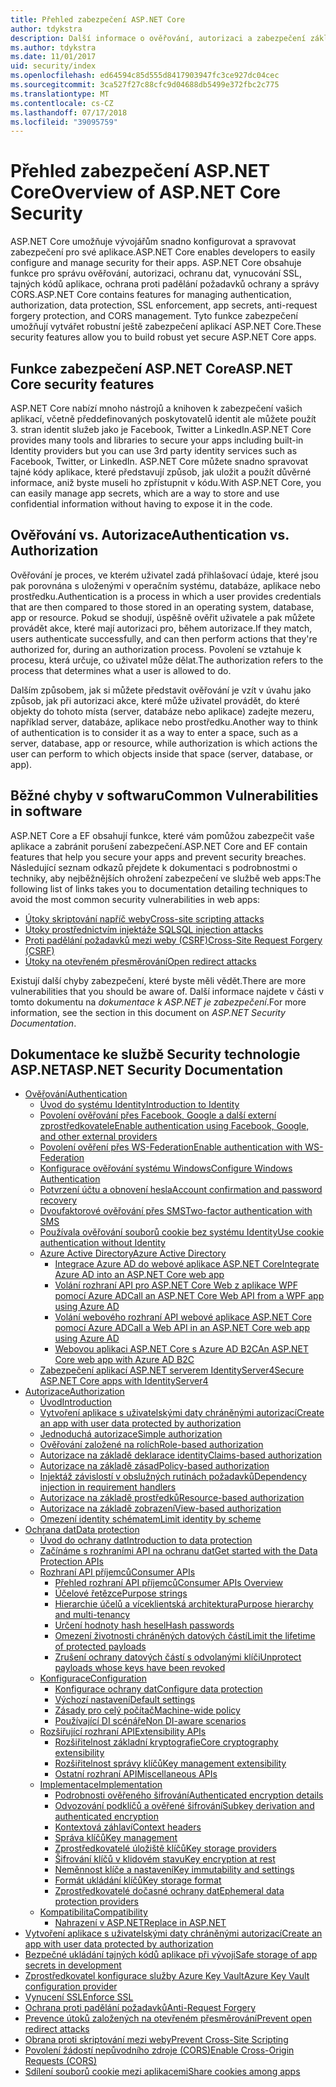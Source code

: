 ```yaml
---
title: Přehled zabezpečení ASP.NET Core
author: tdykstra
description: Další informace o ověřování, autorizaci a zabezpečení základy v ASP.NET Core.
ms.author: tdykstra
ms.date: 11/01/2017
uid: security/index
ms.openlocfilehash: ed64594c85d555d8417903947fc3ce927dc04cec
ms.sourcegitcommit: 3ca527f27c88cfc9d04688db5499e372fbc2c775
ms.translationtype: MT
ms.contentlocale: cs-CZ
ms.lasthandoff: 07/17/2018
ms.locfileid: "39095759"
---
```

# <a name="overview-of-aspnet-core-security"></a><span data-ttu-id="5108b-103">Přehled zabezpečení ASP.NET Core</span><span class="sxs-lookup"><span data-stu-id="5108b-103">Overview of ASP.NET Core Security</span></span>

<span data-ttu-id="5108b-104">ASP.NET Core umožňuje vývojářům snadno konfigurovat a spravovat zabezpečení pro své aplikace.</span><span class="sxs-lookup"><span data-stu-id="5108b-104">ASP.NET Core enables developers to easily configure and manage security for their apps.</span></span> <span data-ttu-id="5108b-105">ASP.NET Core obsahuje funkce pro správu ověřování, autorizaci, ochranu dat, vynucování SSL, tajných kódů aplikace, ochrana proti padělání požadavků ochrany a správy CORS.</span><span class="sxs-lookup"><span data-stu-id="5108b-105">ASP.NET Core contains features for managing authentication, authorization, data protection, SSL enforcement, app secrets, anti-request forgery protection, and CORS management.</span></span> <span data-ttu-id="5108b-106">Tyto funkce zabezpečení umožňují vytvářet robustní ještě zabezpečení aplikací ASP.NET Core.</span><span class="sxs-lookup"><span data-stu-id="5108b-106">These security features allow you to build robust yet secure ASP.NET Core apps.</span></span>

## <a name="aspnet-core-security-features"></a><span data-ttu-id="5108b-107">Funkce zabezpečení ASP.NET Core</span><span class="sxs-lookup"><span data-stu-id="5108b-107">ASP.NET Core security features</span></span>

<span data-ttu-id="5108b-108">ASP.NET Core nabízí mnoho nástrojů a knihoven k zabezpečení vašich aplikací, včetně předdefinovaných poskytovatelů identit ale můžete použít 3. stran identit služeb jako je Facebook, Twitter a LinkedIn.</span><span class="sxs-lookup"><span data-stu-id="5108b-108">ASP.NET Core provides many tools and libraries to secure your apps including built-in Identity providers but you can use 3rd party identity services such as Facebook, Twitter, or LinkedIn.</span></span> <span data-ttu-id="5108b-109">ASP.NET Core můžete snadno spravovat tajné kódy aplikace, které představují způsob, jak uložit a použít důvěrné informace, aniž byste museli ho zpřístupnit v kódu.</span><span class="sxs-lookup"><span data-stu-id="5108b-109">With ASP.NET Core, you can easily manage app secrets, which are a way to store and use confidential information without having to expose it in the code.</span></span>

## <a name="authentication-vs-authorization"></a><span data-ttu-id="5108b-110">Ověřování vs. Autorizace</span><span class="sxs-lookup"><span data-stu-id="5108b-110">Authentication vs. Authorization</span></span>

<span data-ttu-id="5108b-111">Ověřování je proces, ve kterém uživatel zadá přihlašovací údaje, které jsou pak porovnána s uloženými v operačním systému, databáze, aplikace nebo prostředku.</span><span class="sxs-lookup"><span data-stu-id="5108b-111">Authentication is a process in which a user provides credentials that are then compared to those stored in an operating system, database, app or resource.</span></span> <span data-ttu-id="5108b-112">Pokud se shodují, úspěšně ověřit uživatele a pak můžete provádět akce, které mají autorizaci pro, během autorizace.</span><span class="sxs-lookup"><span data-stu-id="5108b-112">If they match, users authenticate successfully, and can then perform actions that they're authorized for, during an authorization process.</span></span> <span data-ttu-id="5108b-113">Povolení se vztahuje k procesu, která určuje, co uživatel může dělat.</span><span class="sxs-lookup"><span data-stu-id="5108b-113">The authorization refers to the process that determines what a user is allowed to do.</span></span>

<span data-ttu-id="5108b-114">Dalším způsobem, jak si můžete představit ověřování je vzít v úvahu jako způsob, jak při autorizaci akce, které může uživatel provádět, do které objekty do tohoto místa (server, databáze nebo aplikace) zadejte mezeru, například server, databáze, aplikace nebo prostředku.</span><span class="sxs-lookup"><span data-stu-id="5108b-114">Another way to think of authentication is to consider it as a way to enter a space, such as a server, database, app or resource, while authorization is which actions the user can perform to which objects inside that space (server, database, or app).</span></span>

## <a name="common-vulnerabilities-in-software"></a><span data-ttu-id="5108b-115">Běžné chyby v softwaru</span><span class="sxs-lookup"><span data-stu-id="5108b-115">Common Vulnerabilities in software</span></span>

<span data-ttu-id="5108b-116">ASP.NET Core a EF obsahují funkce, které vám pomůžou zabezpečit vaše aplikace a zabránit porušení zabezpečení.</span><span class="sxs-lookup"><span data-stu-id="5108b-116">ASP.NET Core and EF contain features that help you secure your apps and prevent security breaches.</span></span> <span data-ttu-id="5108b-117">Následující seznam odkazů přejdete k dokumentaci s podrobnostmi o techniky, aby nejběžnějších ohrožení zabezpečení ve službě web apps:</span><span class="sxs-lookup"><span data-stu-id="5108b-117">The following list of links takes you to documentation detailing techniques to avoid the most common security vulnerabilities in web apps:</span></span>

* [<span data-ttu-id="5108b-118">Útoky skriptování napříč weby</span><span class="sxs-lookup"><span data-stu-id="5108b-118">Cross-site scripting attacks</span></span>](xref:security/cross-site-scripting)
* [<span data-ttu-id="5108b-119">Útoky prostřednictvím injektáže SQL</span><span class="sxs-lookup"><span data-stu-id="5108b-119">SQL injection attacks</span></span>](https://docs.microsoft.com/ef/core/querying/raw-sql)
* [<span data-ttu-id="5108b-120">Proti padělání požadavků mezi weby (CSRF)</span><span class="sxs-lookup"><span data-stu-id="5108b-120">Cross-Site Request Forgery (CSRF)</span></span>](xref:security/anti-request-forgery)
* [<span data-ttu-id="5108b-121">Útoky na otevřeném přesměrování</span><span class="sxs-lookup"><span data-stu-id="5108b-121">Open redirect attacks</span></span>](xref:security/preventing-open-redirects)

<span data-ttu-id="5108b-122">Existují další chyby zabezpečení, které byste měli vědět.</span><span class="sxs-lookup"><span data-stu-id="5108b-122">There are more vulnerabilities that you should be aware of.</span></span> <span data-ttu-id="5108b-123">Další informace najdete v části v tomto dokumentu na *dokumentace k ASP.NET je zabezpečení*.</span><span class="sxs-lookup"><span data-stu-id="5108b-123">For more information, see the section in this document on *ASP.NET Security Documentation*.</span></span>

## <a name="aspnet-security-documentation"></a><span data-ttu-id="5108b-124">Dokumentace ke službě Security technologie ASP.NET</span><span class="sxs-lookup"><span data-stu-id="5108b-124">ASP.NET Security Documentation</span></span>

*   [<span data-ttu-id="5108b-125">Ověřování</span><span class="sxs-lookup"><span data-stu-id="5108b-125">Authentication</span></span>](xref:security/authentication/index)
    *   [<span data-ttu-id="5108b-126">Úvod do systému Identity</span><span class="sxs-lookup"><span data-stu-id="5108b-126">Introduction to Identity</span></span>](xref:security/authentication/identity)
    *   [<span data-ttu-id="5108b-127">Povolení ověřování přes Facebook, Google a další externí zprostředkovatele</span><span class="sxs-lookup"><span data-stu-id="5108b-127">Enable authentication using Facebook, Google, and other external providers</span></span>](xref:security/authentication/social/index)
    *   [<span data-ttu-id="5108b-128">Povolení ověření přes WS-Federation</span><span class="sxs-lookup"><span data-stu-id="5108b-128">Enable authentication with WS-Federation</span></span>](xref:security/authentication/ws-federation)
    * [<span data-ttu-id="5108b-129">Konfigurace ověřování systému Windows</span><span class="sxs-lookup"><span data-stu-id="5108b-129">Configure Windows Authentication</span></span>](xref:security/authentication/windowsauth)
    *   [<span data-ttu-id="5108b-130">Potvrzení účtu a obnovení hesla</span><span class="sxs-lookup"><span data-stu-id="5108b-130">Account confirmation and password recovery</span></span>](xref:security/authentication/accconfirm)
    *   [<span data-ttu-id="5108b-131">Dvoufaktorové ověřování přes SMS</span><span class="sxs-lookup"><span data-stu-id="5108b-131">Two-factor authentication with SMS</span></span>](xref:security/authentication/2fa)
    *   [<span data-ttu-id="5108b-132">Používala ověřování souborů cookie bez systému Identity</span><span class="sxs-lookup"><span data-stu-id="5108b-132">Use cookie authentication without Identity</span></span>](xref:security/authentication/cookie)
    *   [<span data-ttu-id="5108b-133">Azure Active Directory</span><span class="sxs-lookup"><span data-stu-id="5108b-133">Azure Active Directory</span></span>](xref:security/authentication/azure-active-directory/index)
        *   [<span data-ttu-id="5108b-134">Integrace Azure AD do webové aplikace ASP.NET Core</span><span class="sxs-lookup"><span data-stu-id="5108b-134">Integrate Azure AD into an ASP.NET Core web app</span></span>](https://azure.microsoft.com/documentation/samples/active-directory-dotnet-webapp-openidconnect-aspnetcore/)
        *   [<span data-ttu-id="5108b-135">Volání rozhraní API pro ASP.NET Core Web z aplikace WPF pomocí Azure AD</span><span class="sxs-lookup"><span data-stu-id="5108b-135">Call an ASP.NET Core Web API from a WPF app using Azure AD</span></span>](https://azure.microsoft.com/documentation/samples/active-directory-dotnet-native-aspnetcore/)
        *   [<span data-ttu-id="5108b-136">Volání webového rozhraní API webové aplikace ASP.NET Core pomocí Azure AD</span><span class="sxs-lookup"><span data-stu-id="5108b-136">Call a Web API in an ASP.NET Core web app using Azure AD</span></span>](https://azure.microsoft.com/documentation/samples/active-directory-dotnet-webapp-webapi-openidconnect-aspnetcore/)
        *   [<span data-ttu-id="5108b-137">Webovou aplikaci ASP.NET Core s Azure AD B2C</span><span class="sxs-lookup"><span data-stu-id="5108b-137">An ASP.NET Core web app with Azure AD B2C</span></span>](https://azure.microsoft.com/resources/samples/active-directory-b2c-dotnetcore-webapp/)
    *   [<span data-ttu-id="5108b-138">Zabezpečení aplikací ASP.NET serverem IdentityServer4</span><span class="sxs-lookup"><span data-stu-id="5108b-138">Secure ASP.NET Core apps with IdentityServer4</span></span>](https://identityserver4.readthedocs.io)
*   [<span data-ttu-id="5108b-139">Autorizace</span><span class="sxs-lookup"><span data-stu-id="5108b-139">Authorization</span></span>](xref:security/authorization/index)
    *   [<span data-ttu-id="5108b-140">Úvod</span><span class="sxs-lookup"><span data-stu-id="5108b-140">Introduction</span></span>](xref:security/authorization/introduction)
    *   [<span data-ttu-id="5108b-141">Vytvoření aplikace s uživatelskými daty chráněnými autorizací</span><span class="sxs-lookup"><span data-stu-id="5108b-141">Create an app with user data protected by authorization</span></span>](xref:security/authorization/secure-data)
    *   [<span data-ttu-id="5108b-142">Jednoduchá autorizace</span><span class="sxs-lookup"><span data-stu-id="5108b-142">Simple authorization</span></span>](xref:security/authorization/simple)
    *   [<span data-ttu-id="5108b-143">Ověřování založené na rolích</span><span class="sxs-lookup"><span data-stu-id="5108b-143">Role-based authorization</span></span>](xref:security/authorization/roles)
    *   [<span data-ttu-id="5108b-144">Autorizace na základě deklarace identity</span><span class="sxs-lookup"><span data-stu-id="5108b-144">Claims-based authorization</span></span>](xref:security/authorization/claims)
    *   [<span data-ttu-id="5108b-145">Autorizace na základě zásad</span><span class="sxs-lookup"><span data-stu-id="5108b-145">Policy-based authorization</span></span>](xref:security/authorization/policies)
    *   [<span data-ttu-id="5108b-146">Injektáž závislostí v obslužných rutinách požadavků</span><span class="sxs-lookup"><span data-stu-id="5108b-146">Dependency injection in requirement handlers</span></span>](xref:security/authorization/dependencyinjection)
    *   [<span data-ttu-id="5108b-147">Autorizace na základě prostředků</span><span class="sxs-lookup"><span data-stu-id="5108b-147">Resource-based authorization</span></span>](xref:security/authorization/resourcebased)
    *   [<span data-ttu-id="5108b-148">Autorizace na základě zobrazení</span><span class="sxs-lookup"><span data-stu-id="5108b-148">View-based authorization</span></span>](xref:security/authorization/views)
    *   [<span data-ttu-id="5108b-149">Omezení identity schématem</span><span class="sxs-lookup"><span data-stu-id="5108b-149">Limit identity by scheme</span></span>](xref:security/authorization/limitingidentitybyscheme)
*   [<span data-ttu-id="5108b-150">Ochrana dat</span><span class="sxs-lookup"><span data-stu-id="5108b-150">Data protection</span></span>](xref:security/data-protection/index)
    *   [<span data-ttu-id="5108b-151">Úvod do ochrany dat</span><span class="sxs-lookup"><span data-stu-id="5108b-151">Introduction to data protection</span></span>](xref:security/data-protection/introduction)
    *   [<span data-ttu-id="5108b-152">Začínáme s rozhraními API na ochranu dat</span><span class="sxs-lookup"><span data-stu-id="5108b-152">Get started with the Data Protection APIs</span></span>](xref:security/data-protection/using-data-protection)
    *   [<span data-ttu-id="5108b-153">Rozhraní API příjemců</span><span class="sxs-lookup"><span data-stu-id="5108b-153">Consumer APIs</span></span>](xref:security/data-protection/consumer-apis/index)
        *   [<span data-ttu-id="5108b-154">Přehled rozhraní API příjemců</span><span class="sxs-lookup"><span data-stu-id="5108b-154">Consumer APIs Overview</span></span>](xref:security/data-protection/consumer-apis/overview)
        *   [<span data-ttu-id="5108b-155">Účelové řetězce</span><span class="sxs-lookup"><span data-stu-id="5108b-155">Purpose strings</span></span>](xref:security/data-protection/consumer-apis/purpose-strings)
        *   [<span data-ttu-id="5108b-156">Hierarchie účelů a víceklientská architektura</span><span class="sxs-lookup"><span data-stu-id="5108b-156">Purpose hierarchy and multi-tenancy</span></span>](xref:security/data-protection/consumer-apis/purpose-strings-multitenancy)
        *   [<span data-ttu-id="5108b-157">Určení hodnoty hash hesel</span><span class="sxs-lookup"><span data-stu-id="5108b-157">Hash passwords</span></span>](xref:security/data-protection/consumer-apis/password-hashing)
        *   [<span data-ttu-id="5108b-158">Omezení životnosti chráněných datových částí</span><span class="sxs-lookup"><span data-stu-id="5108b-158">Limit the lifetime of protected payloads</span></span>](xref:security/data-protection/consumer-apis/limited-lifetime-payloads)
        *   [<span data-ttu-id="5108b-159">Zrušení ochrany datových částí s odvolanými klíči</span><span class="sxs-lookup"><span data-stu-id="5108b-159">Unprotect payloads whose keys have been revoked</span></span>](xref:security/data-protection/consumer-apis/dangerous-unprotect)
    *   [<span data-ttu-id="5108b-160">Konfigurace</span><span class="sxs-lookup"><span data-stu-id="5108b-160">Configuration</span></span>](xref:security/data-protection/configuration/index)
        *   [<span data-ttu-id="5108b-161">Konfigurace ochrany dat</span><span class="sxs-lookup"><span data-stu-id="5108b-161">Configure data protection</span></span>](xref:security/data-protection/configuration/overview)
        *   [<span data-ttu-id="5108b-162">Výchozí nastavení</span><span class="sxs-lookup"><span data-stu-id="5108b-162">Default settings</span></span>](xref:security/data-protection/configuration/default-settings)
        *   [<span data-ttu-id="5108b-163">Zásady pro celý počítač</span><span class="sxs-lookup"><span data-stu-id="5108b-163">Machine-wide policy</span></span>](xref:security/data-protection/configuration/machine-wide-policy)
        *   [<span data-ttu-id="5108b-164">Používající DI scénáře</span><span class="sxs-lookup"><span data-stu-id="5108b-164">Non DI-aware scenarios</span></span>](xref:security/data-protection/configuration/non-di-scenarios)
    *   [<span data-ttu-id="5108b-165">Rozšiřující rozhraní API</span><span class="sxs-lookup"><span data-stu-id="5108b-165">Extensibility APIs</span></span>](xref:security/data-protection/extensibility/index)
        *   [<span data-ttu-id="5108b-166">Rozšiřitelnost základní kryptografie</span><span class="sxs-lookup"><span data-stu-id="5108b-166">Core cryptography extensibility</span></span>](xref:security/data-protection/extensibility/core-crypto)
        *   [<span data-ttu-id="5108b-167">Rozšiřitelnost správy klíčů</span><span class="sxs-lookup"><span data-stu-id="5108b-167">Key management extensibility</span></span>](xref:security/data-protection/extensibility/key-management)
        *   [<span data-ttu-id="5108b-168">Ostatní rozhraní API</span><span class="sxs-lookup"><span data-stu-id="5108b-168">Miscellaneous APIs</span></span>](xref:security/data-protection/extensibility/misc-apis)
    *   [<span data-ttu-id="5108b-169">Implementace</span><span class="sxs-lookup"><span data-stu-id="5108b-169">Implementation</span></span>](xref:security/data-protection/implementation/index)
        *   [<span data-ttu-id="5108b-170">Podrobnosti ověřeného šifrování</span><span class="sxs-lookup"><span data-stu-id="5108b-170">Authenticated encryption details</span></span>](xref:security/data-protection/implementation/authenticated-encryption-details)
        *   [<span data-ttu-id="5108b-171">Odvozování podklíčů a ověřené šifrování</span><span class="sxs-lookup"><span data-stu-id="5108b-171">Subkey derivation and authenticated encryption</span></span>](xref:security/data-protection/implementation/subkeyderivation)
        *   [<span data-ttu-id="5108b-172">Kontextová záhlaví</span><span class="sxs-lookup"><span data-stu-id="5108b-172">Context headers</span></span>](xref:security/data-protection/implementation/context-headers)
        *   [<span data-ttu-id="5108b-173">Správa klíčů</span><span class="sxs-lookup"><span data-stu-id="5108b-173">Key management</span></span>](xref:security/data-protection/implementation/key-management)
        *   [<span data-ttu-id="5108b-174">Zprostředkovatelé úložiště klíčů</span><span class="sxs-lookup"><span data-stu-id="5108b-174">Key storage providers</span></span>](xref:security/data-protection/implementation/key-storage-providers)
        *   [<span data-ttu-id="5108b-175">Šifrování klíčů v klidovém stavu</span><span class="sxs-lookup"><span data-stu-id="5108b-175">Key encryption at rest</span></span>](xref:security/data-protection/implementation/key-encryption-at-rest)
        *   [<span data-ttu-id="5108b-176">Neměnnost klíče a nastavení</span><span class="sxs-lookup"><span data-stu-id="5108b-176">Key immutability and settings</span></span>](xref:security/data-protection/implementation/key-immutability)
        *   [<span data-ttu-id="5108b-177">Formát ukládání klíčů</span><span class="sxs-lookup"><span data-stu-id="5108b-177">Key storage format</span></span>](xref:security/data-protection/implementation/key-storage-format)
        *   [<span data-ttu-id="5108b-178">Zprostředkovatelé dočasné ochrany dat</span><span class="sxs-lookup"><span data-stu-id="5108b-178">Ephemeral data protection providers</span></span>](xref:security/data-protection/implementation/key-storage-ephemeral)
    *   [<span data-ttu-id="5108b-179">Kompatibilita</span><span class="sxs-lookup"><span data-stu-id="5108b-179">Compatibility</span></span>](xref:security/data-protection/compatibility/index)
        *   [<span data-ttu-id="5108b-180">Nahrazení <machineKey> v ASP.NET</span><span class="sxs-lookup"><span data-stu-id="5108b-180">Replace <machineKey> in ASP.NET</span></span>](xref:security/data-protection/compatibility/replacing-machinekey)
*   [<span data-ttu-id="5108b-181">Vytvoření aplikace s uživatelskými daty chráněnými autorizací</span><span class="sxs-lookup"><span data-stu-id="5108b-181">Create an app with user data protected by authorization</span></span>](xref:security/authorization/secure-data)
*   [<span data-ttu-id="5108b-182">Bezpečné ukládání tajných kódů aplikace při vývoji</span><span class="sxs-lookup"><span data-stu-id="5108b-182">Safe storage of app secrets in development</span></span>](xref:security/app-secrets)
*   [<span data-ttu-id="5108b-183">Zprostředkovatel konfigurace služby Azure Key Vault</span><span class="sxs-lookup"><span data-stu-id="5108b-183">Azure Key Vault configuration provider</span></span>](xref:security/key-vault-configuration)
*   [<span data-ttu-id="5108b-184">Vynucení SSL</span><span class="sxs-lookup"><span data-stu-id="5108b-184">Enforce SSL</span></span>](xref:security/enforcing-ssl)
*   [<span data-ttu-id="5108b-185">Ochrana proti padělání požadavků</span><span class="sxs-lookup"><span data-stu-id="5108b-185">Anti-Request Forgery</span></span>](xref:security/anti-request-forgery)
*   [<span data-ttu-id="5108b-186">Prevence útoků založených na otevřeném přesměrování</span><span class="sxs-lookup"><span data-stu-id="5108b-186">Prevent open redirect attacks</span></span>](xref:security/preventing-open-redirects)
*   [<span data-ttu-id="5108b-187">Obrana proti skriptování mezi weby</span><span class="sxs-lookup"><span data-stu-id="5108b-187">Prevent Cross-Site Scripting</span></span>](xref:security/cross-site-scripting)
*   [<span data-ttu-id="5108b-188">Povolení žádostí nepůvodního zdroje (CORS)</span><span class="sxs-lookup"><span data-stu-id="5108b-188">Enable Cross-Origin Requests (CORS)</span></span>](xref:security/cors)
*   [<span data-ttu-id="5108b-189">Sdílení souborů cookie mezi aplikacemi</span><span class="sxs-lookup"><span data-stu-id="5108b-189">Share cookies among apps</span></span>](xref:security/cookie-sharing)
